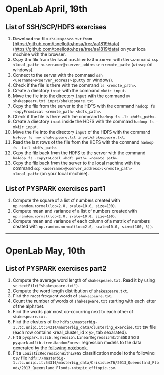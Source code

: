 # OpenLab April, 19th

## List of SSH/SCP/HDFS exercises

1. Download the file ```shakespeare.txt``` from [https://github.com/tonellotto/hpsa/tree/aa1819/data](https://github.com/tonellotto/hpsa/tree/aa1819/data) on your local machine with the browser.
2. Copy the file from the local machine to the server with the command ```scp <local_path> <username>@<server_address>:<remote_path>``` (```winscp``` on windows).
3. Connect to the server with the command ```ssh <username>@<server_address>``` (```putty``` on windows).
4. Check if the file is there with the command ```ls <remote_path>```.
5. Create a directory ```input``` with the command ```mkdir input```.
6. Move the file into the directory ```input``` with the command ```mv shakespeare.txt input/shakespeare.txt```.
7. Copy the file from the server to the HDFS with the command ```hadoop fs -copyFromLocal <remote_path> <hdfs_path>```.
8. Check if the file is there with the command ```hadoop fs -ls <hdfs_path>```.
9. Create a directory ```input``` inside the HDFS with the command ```hadoop fs -mkdir input```.
10. Move the file into the directory ```input``` of the HDFS with the command ```hadoop fs -mv shakespeare.txt input/shakespeare.txt```.
11. Read the last rows of the file from the HDFS with the command ```hadoop fs -tail <hdfs_path>```.
12. Copy the file back from the HDFS to the server with the command ```hadoop fs -copyToLocal <hdfs_path> <remote_path>```.
13. Copy the file back from the server to the local machine with the command ```scp <username>@<server_address>:<remote_path> <local_path>``` (on your local machine).

## List of PYSPARK exercises part1
1. Compute the square of a list of numbers created with ```np.random.normal(loc=2.0, scale=10.0, size=100)```.
2. Compute mean and variance of a list of numbers created with ```np.random.normal(loc=2.0, scale=10.0, size=100)```.
3. Compute mean and variance of each column of a matrix of numbers created with ```np.random.normal(loc=2.0, scale=10.0, size=(100, 5))```.

---

# OpenLab May, 10th

## List of PYSPARK exercises part2
1. Compute the average word length of ```shakespeare.txt```. Read it by using ```sc.textFile("shakespeare.txt")```.
2. Compute the word length distribution of ```shakespeare.txt```.
3. Find the most frequent words of ```shakespeare.txt```.
4. Count the number of words of ```shakespeare.txt``` starting with each letter of the alphabet.
5. Find the words pair most co-occurring next to each other of ```shakespeare.txt```.
6. Find the clusters of the ```hdfs://masterbig-1.itc.unipi.it:54310/masterbig_data/clustering_exercise.txt``` tsv file (each row contains <real_cluster_id x y>, tab separated).
7. Fit a `pyspark.mllib.regression.LinearRegressionWithSGD` and a `pyspark.mllib.tree.RandomForest` regression models to the data generated by the [following notebook](../exercises/RegressionExercise.ipynb).
8. Fit a `LogisticRegressionWithLBFGS` classification model to the following csv file `hdfs://masterbig-1.itc.unipi.it:54310/masterbig_data/CrisisLexT6/2013_Queensland_Floods/2013_Queensland_Floods-ontopic_offtopic.csv`.
